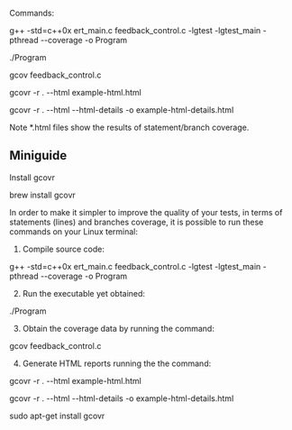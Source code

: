 Commands:

g++ -std=c++0x ert_main.c feedback_control.c -lgtest -lgtest_main -pthread --coverage -o Program

./Program  

gcov feedback_control.c

gcovr -r . --html example-html.html

gcovr -r . --html --html-details -o example-html-details.html

Note
*.html files show the results of statement/branch coverage.


## Miniguide 

Install gcovr

brew install gcovr

 In order to make it simpler to improve the quality of your tests, in terms of statements (lines) and branches coverage, it is possible to run these commands on your Linux terminal:
 
1. Compile source code:
 
g++ -std=c++0x ert_main.c feedback_control.c -lgtest -lgtest_main -pthread --coverage -o Program
 
2. Run the executable yet obtained:
 
./Program 
 
3. Obtain the coverage data by running the command:
 
gcov feedback_control.c
 
4. Generate HTML reports running the the command:
 
gcovr -r . --html example-html.html

gcovr -r . --html --html-details -o example-html-details.html
 
 
sudo apt-get install gcovr
